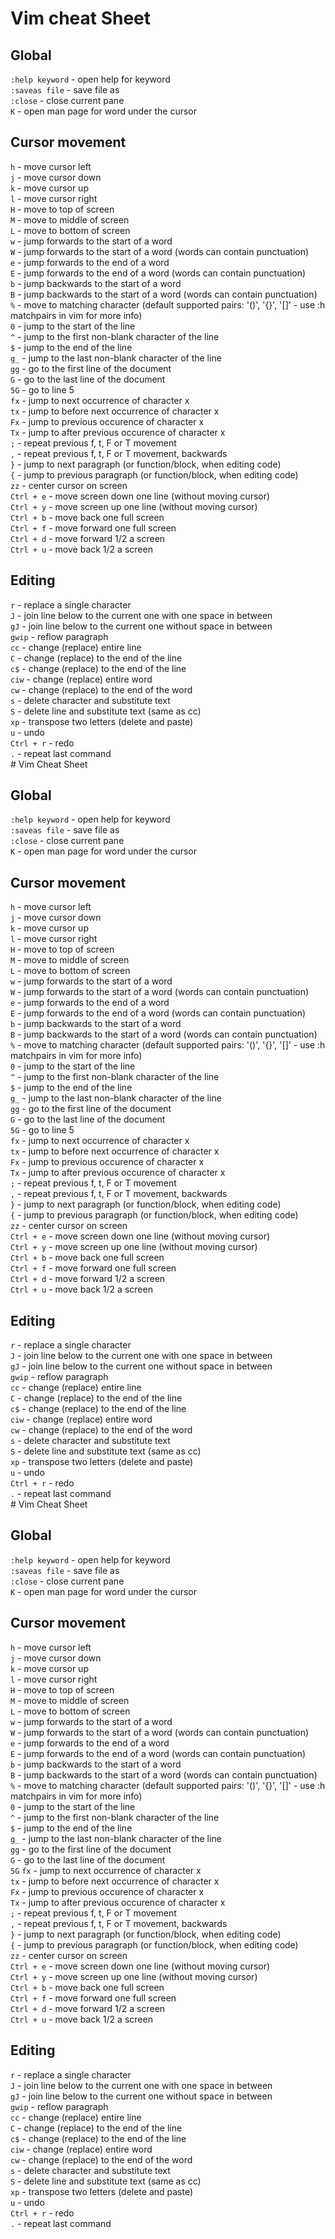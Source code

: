 # Vim cheat Sheet

## Global
`:help keyword` - open help for keyword <br/>
`:saveas file` - save file as <br/>
`:close` - close current pane <br/>
`K` - open man page for word under the cursor <br/>

## Cursor movement

`h` - move cursor left <br/>
`j` - move cursor down <br/>
`k` - move cursor up <br/>
`l` - move cursor right <br/>
`H` - move to top of screen <br/>
`M` - move to middle of screen <br/>
`L` - move to bottom of screen <br/>
`w` - jump forwards to the start of a word <br/>
`W` - jump forwards to the start of a word (words can contain punctuation) <br/>
`e` - jump forwards to the end of a word <br/>
`E` - jump forwards to the end of a word (words can contain punctuation) <br/>
`b` - jump backwards to the start of a word <br/>
`B` - jump backwards to the start of a word (words can contain punctuation) <br/>
`%` - move to matching character (default supported pairs: '()', '{}', '[]' - use :h matchpairs in vim for more info) <br/>
`0` - jump to the start of the line <br/>
`^` - jump to the first non-blank character of the line <br/>
`$` - jump to the end of the line <br/>
`g_` - jump to the last non-blank character of the line <br/>
`gg` - go to the first line of the document <br/>
`G` - go to the last line of the document <br/>
`5G` - go to line 5 <br/>
`fx` - jump to next occurrence of character x <br/>
`tx` - jump to before next occurrence of character x <br/>
`Fx` - jump to previous occurence of character x <br/>
`Tx` - jump to after previous occurence of character x <br/>
`;` - repeat previous f, t, F or T movement <br/>
`,` - repeat previous f, t, F or T movement, backwards <br/>
`}` - jump to next paragraph (or function/block, when editing code) <br/>
`{` - jump to previous paragraph (or function/block, when editing code) <br/>
`zz` - center cursor on screen <br/>
`Ctrl + e` - move screen down one line (without moving cursor) <br/>
`Ctrl + y` - move screen up one line (without moving cursor) <br/>
`Ctrl + b` - move back one full screen <br/>
`Ctrl + f` - move forward one full screen <br/>
`Ctrl + d` - move forward 1/2 a screen <br/>
`Ctrl + u` - move back 1/2 a screen <br/>

## Editing
`r` - replace a single character <br/>
`J` - join line below to the current one with one space in between <br/>
`gJ` - join line below to the current one without space in between <br/>
`gwip` - reflow paragraph <br/>
`cc` - change (replace) entire line <br/>
`C` - change (replace) to the end of the line <br/>
`c$` - change (replace) to the end of the line <br/>
`ciw` - change (replace) entire word <br/>
`cw` - change (replace) to the end of the word <br/>
`s` - delete character and substitute text <br/>
`S` - delete line and substitute text (same as cc) <br/>
`xp` - transpose two letters (delete and paste) <br/>
`u` - undo <br/>
`Ctrl + r` - redo <br/>
`.` - repeat last command <br/># Vim Cheat Sheet

## Global
`:help keyword` - open help for keyword <br/>
`:saveas file` - save file as <br/>
`:close` - close current pane <br/>
`K` - open man page for word under the cursor <br/>

## Cursor movement

`h` - move cursor left <br/>
`j` - move cursor down <br/>
`k` - move cursor up <br/>
`l` - move cursor right <br/>
`H` - move to top of screen <br/>
`M` - move to middle of screen <br/>
`L` - move to bottom of screen <br/>
`w` - jump forwards to the start of a word <br/>
`W` - jump forwards to the start of a word (words can contain punctuation) <br/>
`e` - jump forwards to the end of a word <br/>
`E` - jump forwards to the end of a word (words can contain punctuation) <br/>
`b` - jump backwards to the start of a word <br/>
`B` - jump backwards to the start of a word (words can contain punctuation) <br/>
`%` - move to matching character (default supported pairs: '()', '{}', '[]' - use :h matchpairs in vim for more info) <br/>
`0` - jump to the start of the line <br/>
`^` - jump to the first non-blank character of the line <br/>
`$` - jump to the end of the line <br/>
`g_` - jump to the last non-blank character of the line <br/>
`gg` - go to the first line of the document <br/>
`G` - go to the last line of the document <br/>
`5G` - go to line 5 <br/>
`fx` - jump to next occurrence of character x <br/>
`tx` - jump to before next occurrence of character x <br/>
`Fx` - jump to previous occurence of character x <br/>
`Tx` - jump to after previous occurence of character x <br/>
`;` - repeat previous f, t, F or T movement <br/>
`,` - repeat previous f, t, F or T movement, backwards <br/>
`}` - jump to next paragraph (or function/block, when editing code) <br/>
`{` - jump to previous paragraph (or function/block, when editing code) <br/>
`zz` - center cursor on screen <br/>
`Ctrl + e` - move screen down one line (without moving cursor) <br/>
`Ctrl + y` - move screen up one line (without moving cursor) <br/>
`Ctrl + b` - move back one full screen <br/>
`Ctrl + f` - move forward one full screen <br/>
`Ctrl + d` - move forward 1/2 a screen <br/>
`Ctrl + u` - move back 1/2 a screen <br/>

## Editing
`r` - replace a single character <br/>
`J` - join line below to the current one with one space in between <br/>
`gJ` - join line below to the current one without space in between <br/>
`gwip` - reflow paragraph <br/>
`cc` - change (replace) entire line <br/>
`C` - change (replace) to the end of the line <br/>
`c$` - change (replace) to the end of the line <br/>
`ciw` - change (replace) entire word <br/>
`cw` - change (replace) to the end of the word <br/>
`s` - delete character and substitute text <br/>
`S` - delete line and substitute text (same as cc) <br/>
`xp` - transpose two letters (delete and paste) <br/>
`u` - undo <br/>
`Ctrl + r` - redo <br/>
`.` - repeat last command <br/># Vim Cheat Sheet

## Global
`:help keyword` - open help for keyword <br/>
`:saveas file` - save file as <br/>
`:close` - close current pane <br/>
`K` - open man page for word under the cursor <br/>

## Cursor movement

`h` - move cursor left <br/>
`j` - move cursor down <br/>
`k` - move cursor up <br/>
`l` - move cursor right <br/>
`H` - move to top of screen <br/>
`M` - move to middle of screen <br/>
`L` - move to bottom of screen <br/>
`w` - jump forwards to the start of a word <br/>
`W` - jump forwards to the start of a word (words can contain punctuation) <br/>
`e` - jump forwards to the end of a word <br/>
`E` - jump forwards to the end of a word (words can contain punctuation) <br/>
`b` - jump backwards to the start of a word <br/>
`B` - jump backwards to the start of a word (words can contain punctuation) <br/>
`%` - move to matching character (default supported pairs: '()', '{}', '[]' - use :h matchpairs in vim for more info) <br/>
`0` - jump to the start of the line <br/>
`^` - jump to the first non-blank character of the line <br/>
`$` - jump to the end of the line <br/>
`g_` - jump to the last non-blank character of the line <br/>
`gg` - go to the first line of the document <br/>
`G` - go to the last line of the document <br/>
`5G`
`fx` - jump to next occurrence of character x <br/>
`tx` - jump to before next occurrence of character x <br/>
`Fx` - jump to previous occurence of character x <br/>
`Tx` - jump to after previous occurence of character x <br/>
`;` - repeat previous f, t, F or T movement <br/>
`,` - repeat previous f, t, F or T movement, backwards <br/>
`}` - jump to next paragraph (or function/block, when editing code) <br/>
`{` - jump to previous paragraph (or function/block, when editing code) <br/>
`zz` - center cursor on screen <br/>
`Ctrl + e` - move screen down one line (without moving cursor) <br/>
`Ctrl + y` - move screen up one line (without moving cursor) <br/>
`Ctrl + b` - move back one full screen <br/>
`Ctrl + f` - move forward one full screen <br/>
`Ctrl + d` - move forward 1/2 a screen <br/>
`Ctrl + u` - move back 1/2 a screen <br/>

## Editing
`r` - replace a single character <br/>
`J` - join line below to the current one with one space in between <br/>
`gJ` - join line below to the current one without space in between <br/>
`gwip` - reflow paragraph <br/>
`cc` - change (replace) entire line <br/>
`C` - change (replace) to the end of the line <br/>
`c$` - change (replace) to the end of the line <br/>
`ciw` - change (replace) entire word <br/>
`cw` - change (replace) to the end of the word <br/>
`s` - delete character and substitute text <br/>
`S` - delete line and substitute text (same as cc) <br/>
`xp` - transpose two letters (delete and paste) <br/>
`u` - undo <br/>
`Ctrl + r` - redo <br/>
`.` - repeat last command <br/>
